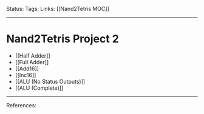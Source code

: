 Status:
Tags:
Links: [[Nand2Tetris MOC]]
___
# Nand2Tetris Project 2
- [[Half Adder]]
- [[Full Adder]]
- [[Add16]]
- [[Inc16]]
- [[ALU (No Status Outputs)]]
- [[ALU (Complete)]]
___
References: